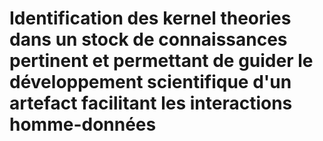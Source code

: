 # Identification des kernel theories dans un stock de connaissances pertinent et permettant de guider le développement scientifique d'un artefact facilitant les interactions homme-données
